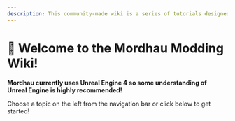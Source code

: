 ```yaml
---
description: This community-made wiki is a series of tutorials designed to help you create mods for mordhau using the Official Mordhau SDK
---
```


# 👋 Welcome to the Mordhau Modding Wiki!


**Mordhau currently uses Unreal Engine 4 so some understanding of Unreal Engine is highly recommended!**


Choose a topic on the left from the navigation bar or click below to get started!
